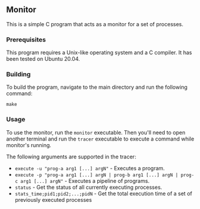## Monitor

This is a simple C program that acts as a monitor for a set of processes. 

### Prerequisites

This program requires a Unix-like operating system and a C compiler. It has been tested on Ubuntu 20.04.

### Building

To build the program, navigate to the main directory and run the following command:

```
make
```

### Usage

To use the monitor, run the `monitor` executable. Then you'll need to open another terminal and run the `tracer` executable to execute a command while monitor's running.

The following arguments are supported in the tracer:


* `execute -u "prog-a arg1 [...] argN"` - Executes a program.
* `execute -p "prog-a arg1 [...] argN | prog-b arg1 [...] argN | prog-c arg1 [...] argN"` - Executes a pipeline of programs.
* `status` - Get the status of all currently executing processes.
* `stats_time;pid1;pid2;...;pidN` - Get the total execution time of a set of previously executed processes
